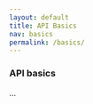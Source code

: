 ```yaml
---
layout: default
title: API Basics
nav: basics
permalink: /basics/
---
```


### API basics

...

<body id="basics"></body>
